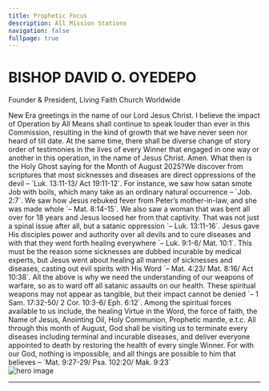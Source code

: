```yaml
---
title: Prophetic Focus
description: All Mission Stations
navigation: false
fullpage: true
---
```



<span class="bg-white dark:bg-gray-900">
  <div class="grid max-w-screen-xl px-4 pt-20 pb-8 mx-auto lg:gap-8 xl:gap-0 lg:py-16 lg:grid-cols-12 lg:pt-28">
    <div class="mr-auto place-self-center lg:col-span-7">
      <h1
        class="max-w-2xl mb-4 text-4xl font-extrabold leading-none tracking-tight md:text-5xl xl:text-6xl dark:text-white">
        BISHOP DAVID O. OYEDEPO
      </h1>

  <p class="max-w-2xl mb-6 font-light text-gray-500 lg:mb-8 md:text-lg lg:text-xl dark:text-gray-400">
        Founder & President, Living Faith Church Worldwide
      </p>

  <div class="max-w-2xl mb-6 font-normal text-gray-700 lg:mb-8 md:text-base lg:text-lg dark:text-gray-300">
        New Era greetings in the name of our Lord Jesus Christ.
        I believe the impact of Operation by All Means shall continue to speak louder than ever in this Commission, resulting in the kind of growth that we have never seen nor heard of till date. At the same time, there shall be diverse change of story order of testimonies in the lives of every Winner that engaged in one way or another in this operation, in the name of Jesus Christ. Amen. What then is the Holy Ghost saying for the Month of August 2025?We discover from scriptures that most sicknesses and diseases are direct oppressions of the devil – `Luk. 13:11-13/ Act 19:11-12`. For instance, we saw how satan smote Job with boils, which many take as an ordinary natural occurrence – `Job. 2:7`. We saw how Jesus rebuked fever from Peter’s mother-in-law, and she was made whole `– Mat. 8:14-15`. We also saw a woman that was bent all over for 18 years and Jesus loosed her from that captivity. That was not just a spinal issue after all, but a satanic oppression `– Luk. 13:11-16`. Jesus gave His disciples power and authority over all devils and to cure diseases and with that they went forth healing everywhere `– Luk. 9:1-6/ Mat. 10:1`. This must be the reason some sicknesses are dubbed incurable by medical experts, but Jesus went about healing all manner of sicknesses and diseases, casting out evil spirits with His Word `– Mat. 4:23/ Mat. 8:16/ Act 10:38`. All the above is why we need the understanding of our weapons of warfare, so as to ward off all satanic assaults on our health. These spiritual weapons may not appear as tangible, but their impact cannot be denied `– 1 Sam. 17:32-50/ 2 Cor. 10:3-6/ Eph. 6:12`. Among the spiritual forces available to us include, the healing Virtue in the Word, the force of faith, the Name of Jesus, Anointing Oil, Holy Communion, Prophetic mantle, e.t.c. All through this month of August, God shall be visiting us to terminate every diseases including terminal and incurable diseases, and deliver everyone appointed to death by restoring the health of every single Winner. For with our God, nothing is impossible, and all things are possible to him that believes – `Mat. 9:27-29/ Psa. 102:20/ Mak. 9:23`
      </div>
    </div>

  <div class="hidden lg:mt-0 lg:col-span-5 lg:flex">
      <img src="/about.jpg" alt="hero image">
    </div>
  </div>
</span>

---
